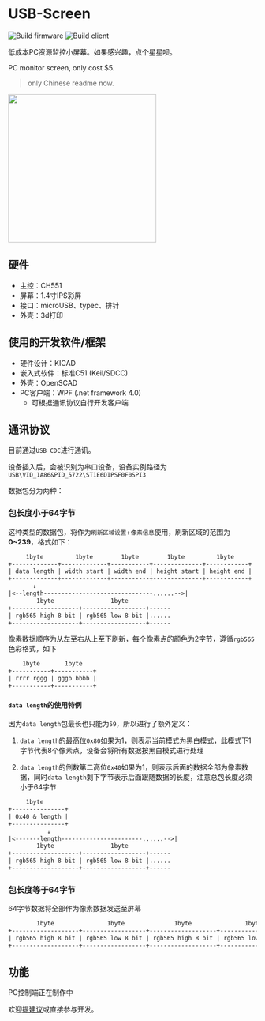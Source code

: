 # USB-Screen

![Build firmware](https://github.com/chenxuuu/USB-Screen/workflows/Build%20firmware/badge.svg)
![Build client](https://github.com/chenxuuu/USB-Screen/workflows/Build%20project/CDC/badge.svg)

低成本PC资源监控小屏幕。如果感兴趣，点个星星呗。

PC monitor screen, only cost $5.

> only Chinese readme now.

<img height="300" src="https://source.papapoi.com/wp-content/uploads/2020/10/pic-scaled.jpg"/>

## 硬件

- 主控：CH551
- 屏幕：1.4寸IPS彩屏
- 接口：microUSB、typec、排针
- 外壳：3d打印

## 使用的开发软件/框架

- 硬件设计：KICAD
- 嵌入式软件：标准C51 (Keil/SDCC)
- 外壳：OpenSCAD
- PC客户端：WPF (.net framework 4.0)
  - 可根据通讯协议自行开发客户端

## 通讯协议

目前通过`USB CDC`进行通讯。

设备插入后，会被识别为串口设备，设备实例路径为`USB\VID_1A86&PID_5722\ST1E6DIPSF0F0SPI3`

数据包分为两种：

### 包长度小于64字节

这种类型的数据包，将作为`刷新区域设置`+`像素信息`使用，刷新区域的范围为**0~239**，格式如下：

```txt
     1byte         1byte        1byte        1byte         1byte
+-------------+-------------+-----------+--------------+------------+
| data length | width start | width end | height start | height end |
+-------------+-------------+-----------+--------------+------------+
       ↓
|<--length-------------------------------......-->|
        1byte                1byte
+-------------------+------------------+------
| rgb565 high 8 bit | rgb565 low 8 bit |......
+-------------------+------------------+------
```

像素数据顺序为从左至右从上至下刷新，每个像素点的颜色为2字节，遵循`rgb565`色彩格式，如下

```txt
    1byte       1byte
+-----------+-----------+
| rrrr rggg | gggb bbbb |
+-----------+-----------+
```

#### `data length`的使用特例

因为`data length`包最长也只能为`59`，所以进行了额外定义：

1. `data length`的最高位`0x80`如果为1，则表示当前模式为黑白模式，此模式下1字节代表8个像素点，设备会将所有数据按黑白模式进行处理

2. `data length`的倒数第二高位`0x40`如果为1，则表示后面的数据全部为像素数据，同时`data length`剩下字节表示后面跟随数据的长度，注意总包长度必须小于64字节

```txt
     1byte
+---------------+
| 0x40 & length |
+---------------+
           ↓
|<-------length-----------------------......-->|
        1byte                1byte
+-------------------+------------------+------
| rgb565 high 8 bit | rgb565 low 8 bit |......
+-------------------+------------------+------
```

### 包长度等于64字节

64字节数据将全部作为像素数据发送至屏幕

```txt
        1byte               1byte              1byte               1byte
+-------------------+------------------+-------------------+------------------+---
| rgb565 high 8 bit | rgb565 low 8 bit | rgb565 high 8 bit | rgb565 low 8 bit |...
+-------------------+------------------+-------------------+------------------+---
```

## 功能

PC控制端正在制作中

欢迎[提建议](https://github.com/chenxuuu/USB-Screen/issues)或直接参与开发。

